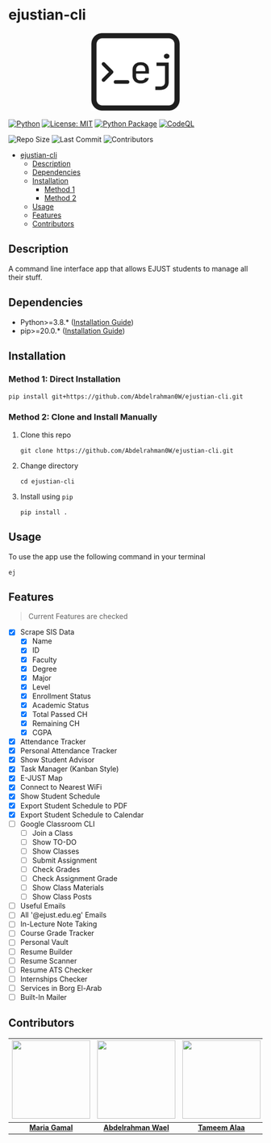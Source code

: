 # ejustian-cli

<p align="center">
    <img src="./assets/logo.png" width="35%">
</p>

[![Python](https://img.shields.io/badge/Python-3776AB?style=for-the-badge&logo=python&logoColor=white)](https://python.org/)
[![License: MIT](https://img.shields.io/github/license/Abdelrahman0W/ejustian-cli?style=for-the-badge)](https://opensource.org/licenses/MIT)
[![Python Package](https://github.com/Abdelrahman0W/ejustian-cli/actions/workflows/python-package.yml/badge.svg)](https://github.com/Abdelrahman0W/ejustian-cli/actions/workflows/python-package.yml)
[![CodeQL](https://github.com/Abdelrahman0W/ejustian-cli/actions/workflows/codeql.yml/badge.svg)](https://github.com/Abdelrahman0W/ejustian-cli/actions/workflows/codeql.yml)

![Repo Size](https://img.shields.io/github/repo-size/Abdelrahman0W/ejustian-cli?style=for-the-badge)
![Last Commit](https://img.shields.io/github/last-commit/Abdelrahman0W/ejustian-cli?style=for-the-badge)
![Contributors](https://img.shields.io/github/contributors/Abdelrahman0W/ejustian-cli?style=for-the-badge)

- [ejustian-cli](#ejustian-cli)
  - [Description](#description)
  - [Dependencies](#dependencies)
  - [Installation](#installation)
    - [Method 1](#method-1-direct-installation)
    - [Method 2](#method-2-clone-and-install-manually)
  - [Usage](#usage)
  - [Features](#features)
  - [Contributors](#contributors)

## Description

A command line interface app that allows EJUST students to manage all their stuff.

## Dependencies

- Python>=3.8.* ([Installation Guide](https://docs.python.org/3/using/index.html))
- pip>=20.0.* ([Installation Guide](https://pip.pypa.io/en/stable/installation/))

## Installation

### Method 1: Direct Installation

```shell
pip install git+https://github.com/Abdelrahman0W/ejustian-cli.git
```

### Method 2: Clone and Install Manually

1. Clone this repo

    ```shell
    git clone https://github.com/Abdelrahman0W/ejustian-cli.git
    ```
1. Change directory

    ```shell
    cd ejustian-cli
    ```
1. Install using `pip`

    ```shell
    pip install .
    ```

## Usage

To use the app use the following command in your terminal

```shell
ej
```

## Features

> Current Features are checked

- [X] Scrape SIS Data
  - [X] Name
  - [X] ID
  - [X] Faculty
  - [X] Degree
  - [X] Major
  - [X] Level
  - [X] Enrollment Status
  - [X] Academic Status
  - [X] Total Passed CH
  - [X] Remaining CH
  - [X] CGPA
- [X] Attendance Tracker
- [X] Personal Attendance Tracker
- [X] Show Student Advisor
- [X] Task Manager (Kanban Style)
- [X] E-JUST Map
- [X] Connect to Nearest WiFi
- [X] Show Student Schedule
- [X] Export Student Schedule to PDF
- [X] Export Student Schedule to Calendar
- [ ] Google Classroom CLI
  - [ ] Join a Class
  - [ ] Show TO-DO
  - [ ] Show Classes
  - [ ] Submit Assignment
  - [ ] Check Grades
  - [ ] Check Assignment Grade
  - [ ] Show Class Materials
  - [ ] Show Class Posts
- [ ] Useful Emails
- [ ] All '@ejust.edu.eg' Emails
- [ ] In-Lecture Note Taking
- [ ] Course Grade Tracker
- [ ] Personal Vault
- [ ] Resume Builder
- [ ] Resume Scanner
- [ ] Resume ATS Checker
- [ ] Internships Checker
- [ ] Services in Borg El-Arab
- [ ] Built-In Mailer

## Contributors

|<img src="https://avatars.githubusercontent.com/u/69156891" width="155px" height="155px">|<img src="https://avatars.githubusercontent.com/u/20213927" width="155px" height="155px">|<img src="https://avatars.githubusercontent.com/u/23258101" width="155px" height="155px">|<img src="https://avatars.githubusercontent.com/u/46817360" width="155px" height="155px">|
|:-:|:-:|:-:|:-:|
|[**Maria Gamal**](https://github.com/MariaGamal)|[**Abdelrahman Wael**](https://github.com/Abdelrahman0W)|[**Tameem Alaa**](https://github.com/tameemalaa)|[**Abdelrahman Nawar**](https://github.com/Nawarrr)|

